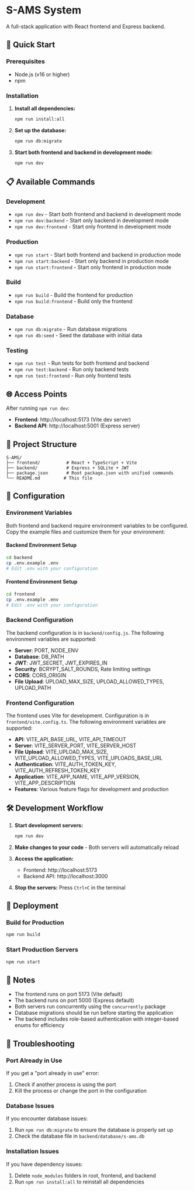 # S-AMS System

A full-stack application with React frontend and Express backend.

## 🚀 Quick Start

### Prerequisites
- Node.js (v16 or higher)
- npm

### Installation

1. **Install all dependencies:**
   ```bash
   npm run install:all
   ```

2. **Set up the database:**
   ```bash
   npm run db:migrate
   ```

3. **Start both frontend and backend in development mode:**
   ```bash
   npm run dev
   ```

## 📋 Available Commands

### Development
- `npm run dev` - Start both frontend and backend in development mode
- `npm run dev:backend` - Start only backend in development mode
- `npm run dev:frontend` - Start only frontend in development mode

### Production
- `npm run start` - Start both frontend and backend in production mode
- `npm run start:backend` - Start only backend in production mode
- `npm run start:frontend` - Start only frontend in production mode

### Build
- `npm run build` - Build the frontend for production
- `npm run build:frontend` - Build only the frontend

### Database
- `npm run db:migrate` - Run database migrations
- `npm run db:seed` - Seed the database with initial data

### Testing
- `npm run test` - Run tests for both frontend and backend
- `npm run test:backend` - Run only backend tests
- `npm run test:frontend` - Run only frontend tests

## 🌐 Access Points

After running `npm run dev`:

- **Frontend**: http://localhost:5173 (Vite dev server)
- **Backend API**: http://localhost:5001 (Express server)

## 📁 Project Structure

```
S-AMS/
├── frontend/          # React + TypeScript + Vite
├── backend/           # Express + SQLite + JWT
├── package.json       # Root package.json with unified commands
└── README.md         # This file
```

## 🔧 Configuration

### Environment Variables

Both frontend and backend require environment variables to be configured. Copy the example files and customize them for your environment:

#### Backend Environment Setup
```bash
cd backend
cp .env.example .env
# Edit .env with your configuration
```

#### Frontend Environment Setup
```bash
cd frontend
cp .env.example .env
# Edit .env with your configuration
```

### Backend Configuration
The backend configuration is in `backend/config.js`. The following environment variables are supported:

- **Server**: PORT, NODE_ENV
- **Database**: DB_PATH
- **JWT**: JWT_SECRET, JWT_EXPIRES_IN
- **Security**: BCRYPT_SALT_ROUNDS, Rate limiting settings
- **CORS**: CORS_ORIGIN
- **File Upload**: UPLOAD_MAX_SIZE, UPLOAD_ALLOWED_TYPES, UPLOAD_PATH

### Frontend Configuration
The frontend uses Vite for development. Configuration is in `frontend/vite.config.ts`. The following environment variables are supported:

- **API**: VITE_API_BASE_URL, VITE_API_TIMEOUT
- **Server**: VITE_SERVER_PORT, VITE_SERVER_HOST
- **File Upload**: VITE_UPLOAD_MAX_SIZE, VITE_UPLOAD_ALLOWED_TYPES, VITE_UPLOADS_BASE_URL
- **Authentication**: VITE_AUTH_TOKEN_KEY, VITE_AUTH_REFRESH_TOKEN_KEY
- **Application**: VITE_APP_NAME, VITE_APP_VERSION, VITE_APP_DESCRIPTION
- **Features**: Various feature flags for development and production

## 🛠️ Development Workflow

1. **Start development servers:**
   ```bash
   npm run dev
   ```

2. **Make changes to your code** - Both servers will automatically reload

3. **Access the application:**
   - Frontend: http://localhost:5173
   - Backend API: http://localhost:3000

4. **Stop the servers:** Press `Ctrl+C` in the terminal

## 🚀 Deployment

### Build for Production
```bash
npm run build
```

### Start Production Servers
```bash
npm run start
```

## 📝 Notes

- The frontend runs on port 5173 (Vite default)
- The backend runs on port 5000 (Express default)
- Both servers run concurrently using the `concurrently` package
- Database migrations should be run before starting the application
- The backend includes role-based authentication with integer-based enums for efficiency

## 🐛 Troubleshooting

### Port Already in Use
If you get a "port already in use" error:
1. Check if another process is using the port
2. Kill the process or change the port in the configuration

### Database Issues
If you encounter database issues:
1. Run `npm run db:migrate` to ensure the database is properly set up
2. Check the database file in `backend/database/s-ams.db`

### Installation Issues
If you have dependency issues:
1. Delete `node_modules` folders in root, frontend, and backend
2. Run `npm run install:all` to reinstall all dependencies
